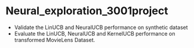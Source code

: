 # Neural_exploration_3001project
- Validate the LinUCB and NeuralUCB performance on synthetic dataset
- Evaluate the LinUCB, NeuralUCB and KernelUCB performance on transformed MovieLens Dataset. 
